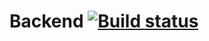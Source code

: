 # Backend [![Build status](https://badge.buildkite.com/c39bfd54d10188ac5051e02704f827191bcf1b6bb7c0a09f95.svg)](https://buildkite.com/oswinso/hammer-tests)